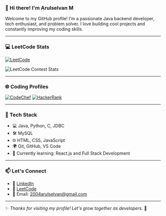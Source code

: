 ### 👋 Hi there! I'm Arulselvan M

Welcome to my GitHub profile! I'm a passionate Java backend developer, tech enthusiast, and problem solver. I love building cool projects and constantly improving my coding skills.

---

### 💻 LeetCode Stats

[![LeetCode](https://img.shields.io/badge/LeetCode-Profile-orange?style=for-the-badge&logo=leetcode)](https://leetcode.com/Arulselvan_M/)

![LeetCode Contest Stats](https://leetcard.jacoblin.cool/Arulselvan_M?ext=contest)

---

### 🌐 Coding Profiles

[![CodeChef](https://img.shields.io/badge/CodeChef-Profile-brown?style=for-the-badge&logo=codechef&logoColor=white)](https://www.codechef.com/users/arulselvan02)
[![HackerRank](https://img.shields.io/badge/HackerRank-Profile-2EC866?style=for-the-badge&logo=hackerrank&logoColor=white)](https://www.hackerrank.com/profile/2004arulselvan)

---

### 🚀 Tech Stack

- 💻 Java, Python, C, JDBC
- 🛠️ MySQL
- 🌐 HTML, CSS, JavaScript
- 🌍 Git, GitHub, VS Code
- 🌱 Currently learning: React.js and Full Stack Development

---

### 📫 Let's Connect

- 🔗 [LinkedIn](https://www.linkedin.com/in/arulselvan-m/)
- 🧠 [LeetCode](https://leetcode.com/Arulselvan_M/)
- 📧 Email: 2004arulselvan@gmail.com

---

✨ *Thanks for visiting my profile! Let's grow together as developers.* 🚀
